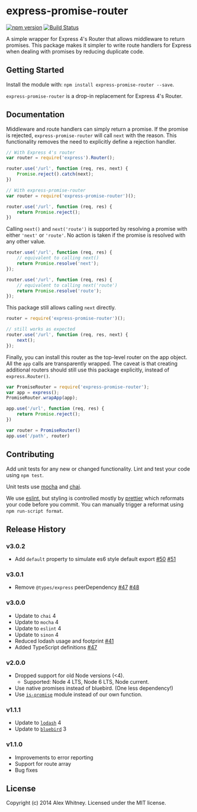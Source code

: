 # express-promise-router

[![npm version](https://badge.fury.io/js/express-promise-router.svg)](https://badge.fury.io/js/express-promise-router)
[![Build Status](https://travis-ci.org/mormahr/express-promise-router.svg?branch=master)](https://travis-ci.org/mormahr/express-promise-router)

A simple wrapper for Express 4's Router that allows middleware to return promises. This package makes it simpler to
write route handlers for Express when dealing with promises by reducing duplicate code.

## Getting Started
Install the module with: `npm install express-promise-router --save`.

`express-promise-router` is a drop-in replacement for Express 4's Router.


## Documentation

Middleware and route handlers can simply return a promise. If the promise is rejected, ```express-promise-router``` will
call ```next``` with the reason. This functionality removes the need to explicitly define a rejection handler.
```javascript
// With Express 4's router
var router = require('express').Router();

router.use('/url', function (req, res, next) {
    Promise.reject().catch(next);
})

// With express-promise-router
var router = require('express-promise-router')();

router.use('/url', function (req, res) {
    return Promise.reject();
})
```

Calling ```next()``` and ```next('route')``` is supported by resolving a promise with either ```'next'``` or
```'route'```. No action is taken if the promise is resolved with any other value.
```javascript
router.use('/url', function (req, res) {
    // equivalent to calling next()
    return Promise.resolve('next');
});

router.use('/url', function (req, res) {
    // equivalent to calling next('route')
    return Promise.resolve('route');
});
```

This package still allows calling ```next``` directly.
```javascript
router = require('express-promise-router')();

// still works as expected
router.use('/url', function (req, res, next) {
    next();
});
```

Finally, you can install this router as the top-level router on the app object. All the `app`
calls are transparently wrapped. The caveat is that creating additional routers should still
use this package explicitly, instead of `express.Router()`.

```javascript
var PromiseRouter = require('express-promise-router');
var app = express();
PromiseRouter.wrapApp(app);

app.use('/url', function (req, res) {
    return Promise.reject();
})

var router = PromiseRouter()
app.use('/path', router)
```

## Contributing
Add unit tests for any new or changed functionality.
Lint and test your code using `npm test`.

Unit tests use [mocha](https://mochajs.org) and
[chai](http://chaijs.com).

We use [eslint](http://eslint.org), but styling is
controlled mostly by
[prettier](https://github.com/prettier/prettier/blob/master/README.md)
which reformats your code before you commit. You can manually trigger a
reformat using `npm run-script format`.

## Release History
### v3.0.2
* Add `default` property to simulate es6 style default export
    [#50](https://github.com/express-promise-router/express-promise-router/issues/50)
    [#51](https://github.com/express-promise-router/express-promise-router/pull/51)
### v3.0.1
* Remove `@types/express` peerDependency
    [#47](https://github.com/express-promise-router/express-promise-router/pull/47)
    [#48](https://github.com/express-promise-router/express-promise-router/pull/48)
### v3.0.0
* Update to `chai` 4
* Update to `mocha` 4
* Update to `eslint` 4
* Update to `sinon` 4 
* Reduced lodash usage and footprint [#41](https://github.com/express-promise-router/express-promise-router/issues/41)
* Added TypeScript definitions [#47](https://github.com/express-promise-router/express-promise-router/pull/47)
### v2.0.0
* Dropped support for old Node versions (<4).
  * Supported: Node 4 LTS, Node 6 LTS, Node current.
* Use native promises instead of bluebird. (One less dependency!)
* Use [`is-promise`](https://github.com/then/is-promise) module instead of our own function.
### v1.1.1
* Update to [`lodash`](https://lodash.com) 4
* Update to [`bluebird`](http://bluebirdjs.com/) 3
### v1.1.0
* Improvements to error reporting
* Support for route array
* Bug fixes

## License
Copyright (c) 2014 Alex Whitney. Licensed under the MIT license.
